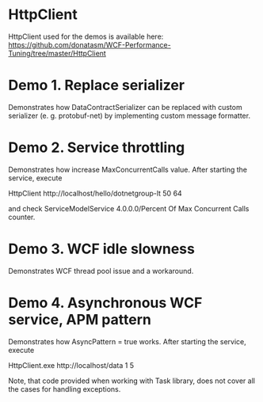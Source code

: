 # HttpClient
HttpClient used for the demos is available here: https://github.com/donatasm/WCF-Performance-Tuning/tree/master/HttpClient


# Demo 1. Replace serializer
Demonstrates how DataContractSerializer can be replaced with custom serializer (e. g. protobuf-net) by implementing custom message formatter.


# Demo 2. Service throttling
Demonstrates how increase MaxConcurrentCalls value. After starting the service, execute

HttpClient http://localhost/hello/dotnetgroup-lt 50 64

and check ServiceModelService 4.0.0.0/Percent Of Max Concurrent Calls counter.


# Demo 3. WCF idle slowness
Demonstrates WCF thread pool issue and a workaround.


# Demo 4. Asynchronous WCF service, APM pattern
Demonstrates how AsyncPattern = true works. After starting the service, execute

HttpClient.exe http://localhost/data 1 5

Note, that code provided when working with Task library, does not cover all the cases for handling exceptions.